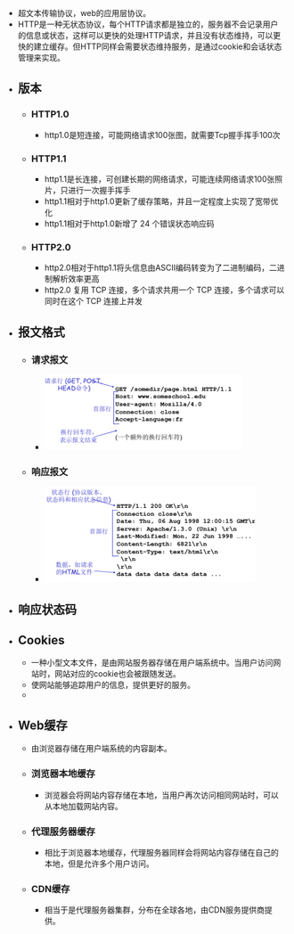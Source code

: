 - 超文本传输协议，web的应用层协议。
- HTTP是一种无状态协议，每个HTTP请求都是独立的，服务器不会记录用户的信息或状态，这样可以更快的处理HTTP请求，并且没有状态维持，可以更快的建立缓存。但HTTP同样会需要状态维持服务，是通过cookie和会话状态管理来实现。
- ## 版本
	- ### HTTP1.0
		- http1.0是短连接，可能网络请求100张图，就需要Tcp握手挥手100次
	- ### HTTP1.1
		- http1.1是长连接，可创建长期的网络请求，可能连续网络请求100张照片，只进行一次握手挥手
		- http1.1相对于http1.0更新了缓存策略，并且一定程度上实现了宽带优化
		- http1.1相对于http1.0新增了 24 个错误状态响应码
	- ### HTTP2.0
		- http2.0相对于http1.1将头信息由ASCII编码转变为了二进制编码，二进制解析效率更高
		- http2.0 复用 TCP 连接，多个请求共用一个 TCP 连接，多个请求可以同时在这个 TCP 连接上并发
- ## 报文格式
	- ### 请求报文
		- ![计网_http1.png](../assets/计网_http1_1672753418456_0.png)
	- ### 响应报文
		- ![计网_http2.png](../assets/计网_http2_1672753482646_0.png)
- ## 响应状态码
- ## Cookies
	- 一种小型文本文件，是由网站服务器存储在用户端系统中。当用户访问网站时，网站对应的cookie也会被跟随发送。
	- 使网站能够追踪用户的信息，提供更好的服务。
	-
- ## Web缓存
	- 由浏览器存储在用户端系统的内容副本。
	- ### 浏览器本地缓存
		- 浏览器会将网站内容存储在本地，当用户再次访问相同网站时，可以从本地加载网站内容。
	- ### 代理服务器缓存
		- 相比于浏览器本地缓存，代理服务器同样会将网站内容存储在自己的本地，但是允许多个用户访问。
	- ### CDN缓存
		- 相当于是代理服务器集群，分布在全球各地，由CDN服务提供商提供。